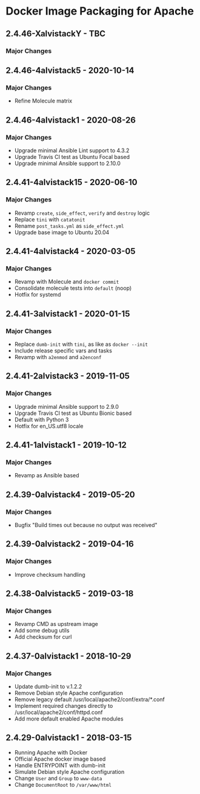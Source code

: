 # Docker Image Packaging for Apache

## 2.4.46-XalvistackY - TBC

### Major Changes

## 2.4.46-4alvistack5 - 2020-10-14

### Major Changes

  - Refine Molecule matrix

## 2.4.46-4alvistack1 - 2020-08-26

### Major Changes

  - Upgrade minimal Ansible Lint support to 4.3.2
  - Upgrade Travis CI test as Ubuntu Focal based
  - Upgrade minimal Ansible support to 2.10.0

## 2.4.41-4alvistack15 - 2020-06-10

### Major Changes

  - Revamp `create`, `side_effect`, `verify` and `destroy` logic
  - Replace `tini` with `catatonit`
  - Rename `post_tasks.yml` as `side_effect.yml`
  - Upgrade base image to Ubuntu 20.04

## 2.4.41-4alvistack4 - 2020-03-05

### Major Changes

  - Revamp with Molecule and `docker commit`
  - Consolidate molecule tests into `default` (noop)
  - Hotfix for systemd

## 2.4.41-3alvistack1 - 2020-01-15

### Major Changes

  - Replace `dumb-init` with `tini`, as like as `docker --init`
  - Include release specific vars and tasks
  - Revamp with `a2enmod` and `a2enconf`

## 2.4.41-2alvistack3 - 2019-11-05

### Major Changes

  - Upgrade minimal Ansible support to 2.9.0
  - Upgrade Travis CI test as Ubuntu Bionic based
  - Default with Python 3
  - Hotfix for en\_US.utf8 locale

## 2.4.41-1alvistack1 - 2019-10-12

### Major Changes

  - Revamp as Ansible based

## 2.4.39-0alvistack4 - 2019-05-20

### Major Changes

  - Bugfix "Build times out because no output was received"

## 2.4.39-0alvistack2 - 2019-04-16

### Major Changes

  - Improve checksum handling

## 2.4.38-0alvistack5 - 2019-03-18

### Major Changes

  - Revamp CMD as upstream image
  - Add some debug utils
  - Add checksum for curl

## 2.4.37-0alvistack1 - 2018-10-29

### Major Changes

  - Update dumb-init to v.1.2.2
  - Remove Debian style Apache configuration
  - Remove legacy default /usr/local/apache2/conf/extra/\*.conf
  - Implement required changes directly to /usr/local/apache2/conf/httpd.conf
  - Add more default enabled Apache modules

## 2.4.29-0alvistack1 - 2018-03-15

  - Running Apache with Docker
  - Official Apache docker image based
  - Handle ENTRYPOINT with dumb-init
  - Simulate Debian style Apache configuration
  - Change `User` and `Group` to `www-data`
  - Change `DocumentRoot` to `/var/www/html`
